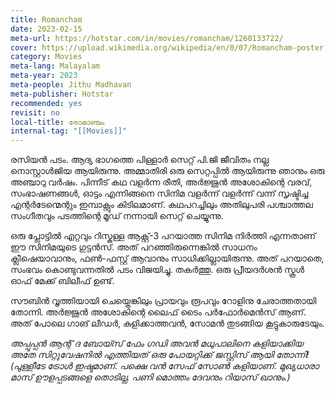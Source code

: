```yaml
---
title: Romancham
date: 2023-02-15
meta-url: https://hotstar.com/in/movies/romancham/1260133722/
cover: https://upload.wikimedia.org/wikipedia/en/0/07/Romancham-poster.jpg
category: Movies
meta-lang: Malayalam
meta-year: 2023
meta-people: Jithu Madhavan
meta-publisher: Hotstar
recommended: yes
revisit: no
local-title: രോമാഞ്ചം
internal-tag: "[[Movies]]"
---
```



രസിയൻ പടം. ആദ്യ ഭാഗത്തെ പിള്ളാർ സെറ്റ് പി.ജി ജീവിതം നല്ല നൊസ്റ്റാൾജിയ ആയിരുന്നു. അമ്മാതിരി ഒരു സെറ്റപ്പിൽ ആയിരുന്നു ഞാനും ഒരു അഞ്ചാറു വർഷം. പിന്നീട് കഥ വളർന്ന രീതി, അർജ്ജുൻ അശോകിന്റെ വരവ്, സംഭാഷണങ്ങൾ, ഓട്ടം എന്നിങ്ങനെ സിനിമ വളർന്ന് വളർന്ന് വന്ന് സൃഷ്ടിച്ച എന്റർടേന്മെന്റും ഇമ്പാക്റ്റും കിടിലമാണ്. കഥപറച്ചിലും അതിലുപരി പശ്ചാത്തല സംഗീതവും പടത്തിന്റെ മൂഡ് നന്നായി സെറ്റ് ചെയ്യുന്നു.

ഒരു പ്ലോട്ടിൽ എറ്റവും റിസ്കുള്ള ആക്റ്റ്-3 പറയാത്ത സിനിമ നിർത്തി എന്നതാണ് ഈ സിനിമയുടെ ഗുട്ടൻസ്. അത് പറഞ്ഞിരുന്നെങ്കിൽ സാധനം ക്ലീഷെയാവാനും, ഫൺ-ഫസ്റ്റ് ആവാനും സാധിക്കില്ലായിരുന്നു. അത് പറയാതെ, സംഭവം കൊണ്ടുവന്നതിൽ പടം വിജയിച്ചു. തകർത്തു. ഒരു പ്രീയദർശൻ സ്കൂൾ ഓഫ് മേക്ക് ബിലീഫ് ഉണ്ട്.  

സൗബിൻ വൃത്തിയായി ചെയ്തെങ്കിലും പ്രായവും രൂപവും റോളിനു ചേരാത്തതായി തോന്നി. അർജ്ജുൻ അശോകിന്റെ ലൈഫ് ടൈം പർഫോർമെൻസ് ആണ്. അത് പോലെ ഗാങ് ലീഡർ, കുളിക്കാത്തവൻ, സോമൻ തുടങ്ങിയ കൂട്ടുകാരുടേയും. 

*അപ്പുപ്പൻ ആന്റ് ദ ബോയ്സ് ഫേം ഗഡി അവൻ മധുപാലിനെ കളിയാക്കിയ അതേ സിറ്റുവേഷനിൽ എത്തിയത് ഒരു പോയറ്റിക്ക് ജസ്റ്റിസ് ആയി തോന്നി! (പുള്ളീടേ ട്രോൾ ഇഷ്ടമാണ്. പക്ഷെ വൻ സേഫ് സോൺ കളിയാണ്. മുഖ്യധാരാ മാസ് ഊളപ്പടങ്ങളെ തൊടില്ല. പണി മൊത്തം ദേവനും റിയാസ് ഖാനും.)*


